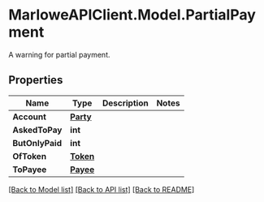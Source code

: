# MarloweAPIClient.Model.PartialPayment
A warning for partial payment.

## Properties

Name | Type | Description | Notes
------------ | ------------- | ------------- | -------------
**Account** | [**Party**](Party.md) |  | 
**AskedToPay** | **int** |  | 
**ButOnlyPaid** | **int** |  | 
**OfToken** | [**Token**](Token.md) |  | 
**ToPayee** | [**Payee**](Payee.md) |  | 

[[Back to Model list]](../README.md#documentation-for-models) [[Back to API list]](../README.md#documentation-for-api-endpoints) [[Back to README]](../README.md)

